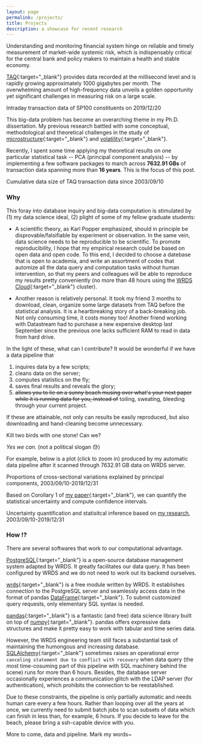 ```yaml
---
layout: page
permalink: /projects/
title: Projects
description: a showcase for recent research
---
```



Understanding and monitoring financial system hinge on reliable and timely measurement of market-wide systemic risk, which is indispensably critical for the central bank and policy makers to maintain a health and stable economy.

[TAQ](https://wrds-www.wharton.upenn.edu/pages/support/data-overview/wrds-overview-taq/){:target="_blank"} provides data recorded at the millisecond level and is rapidly growing approximately 1000 gigabytes per month. The overwhelming amount of high-frequency data unveils a golden opportunity yet significant challenges in measuring risk on a large scale.

<div class="img">
    <a href="/assets/img/data_cum_rets_intraday.jpg" target="_blank">
    <img class="col three left" src="{{ site.baseurl }}/assets/img/data_cum_rets_intraday.jpg" alt="" title="intraday data (click to zoom in)"/>
    </a>
</div>
<div class="col three caption left">
    Intraday transaction data of SP100 constituents on 2019/12/20
</div>

This big-data problem has become an overarching theme in my Ph.D. dissertation. My previous research battled with some conceptual, methodological and theoretical challenges in the study of [microstructure](https://doi.org/10.1016/j.jeconom.2017.05.015){:target="_blank"} and [volatility](https://arxiv.org/abs/1810.04725){:target="_blank"}.

Recently, I spent some time applying my theoretical results on one particular statistical task -- PCA (principal component analysis) -- by implementing a few software packages to march across **7632.91 GBs** of transaction data spanning more than **16 years**. This is the focus of this post.

<div class="img">
    <a href="/assets/img/size_transaction.jpg" target="_blank">
    <img class="col two right" src="{{ site.baseurl }}/assets/img/size_transaction.jpg" alt="" title="data size (click to zoom in)"/>
    </a>
</div>
<div class="col two caption right">
    Cumulative data size of TAQ transaction data since 2003/09/10
</div>


### Why
This foray into database inquiry and big-data computation is stimulated by (1) my data science ideal, (2) plight of some of my fellow graduate students:

* A scientific theory, as Karl Popper emphasized, should in principle be disprovable/falsifiable by experiment or observation. In the same vein, data science needs to be reproducible to be scientific. To promote reproducibility, I hope that my empirical research could be based on open data and open code. To this end, I decided to choose a datebase that is open to academia, and write an assortment of codes that automize all the data query and computation tasks without human intervention, so that my peers and colleagues will be able to reproduce my results pretty conveniently (no more than 48 hours using the [WRDS Cloud](https://wrds-www.wharton.upenn.edu/pages/support/getting-started/3-ways-use-wrds/#the-wrds-cloud){:target="_blank"} cluster). 

* Another reason is relatively personal. It took my friend 3 months to download, clean, organize some large datasets from TAQ before the statistical analysis. It is a heartbreaking story of a back-breaking job. Not only consuming time, it costs money too! Another friend working with Datastream had to purchase a new expensive desktop last September since the previous one lacks sufficient RAM to read in data from hard drive. 

In the light of these, what can I contribute? It would be wonderful if we have a data pipeline that
1. inquires data by a few scripts;
2. cleans data on the server;
3. computes statistics on the fly;
4. saves final results and reveals the glory;
5. ~~allows you to lie on a sunny beach musing over what's your next paper while it is running data for you, instead of~~ toiling, sweating, bleeding through your current project.

If these are attainable, not only can results be easily reproduced, but also downloading and hand-cleaning become unnecessary.

Kill two birds with one stone! Can we?

*Yes we can.* (not a political slogan :sweat:)

For example, below is a plot (click to zoom in) produced by my automatic data pipeline after it scanned through 7632.91 GB data on WRDS server.

<div class="img">
    <a href="/assets/img/pca_eigenvalue_week_bc.jpg" target="_blank">
    <img class="col three" src="{{ site.baseurl }}/assets/img/pca_eigenvalue_week_bc.jpg" alt="" title="eigenvalues (click to zoom in)"/>
    </a>
</div>
<div class="col three caption">
    Proportions of cross-sectional variations explained by principal components, 2003/09/10-2019/12/31
</div>

Based on Corollary 1 of [my paper](/assets/pdf/Chen18_preaveraging_func_vol.pdf){:target="_blank"}, we can quantify the statistical uncertainty and compute confidence intervals.

<div class="img">
    <a href="/assets/img/pca_eigenvalue_week_ci.jpg" target="_blank">
    <img class="col three" src="{{ site.baseurl }}/assets/img/pca_eigenvalue_week_ci.jpg" alt="" title="uncertainty quantification (click to zoom in)"/>
    </a>
</div>
<div class="col three caption">
    Uncertainty quantification and statisitcal inference based on <a href="https://arxiv.org/abs/1810.04725" target="_blank">my research</a>, 2003/09/10-2019/12/31
</div>


### How :interrobang:
There are several softwares that work to our computational advantage.

[PostgreSQL](https://www.postgresql.org/){:target="_blank"} is a open-source database management system adapted by WRDS. It greatly facilitates our data query. It has been configured by WRDS and we do not need to work out its backend ourselves.

[wrds](https://pypi.org/project/wrds/){:target="_blank"} is a free module written by WRDS. It establishes connection to the PostgreSQL server and seamlessly access data in the format of pandas [DataFrame](https://pandas.pydata.org/pandas-docs/stable/reference/api/pandas.DataFrame.html){:target="_blank"}. To submit customized query requests, only elementary SQL syntax is needed.

[pandas](https://pandas.pydata.org/){:target="_blank"} is a fantastic (and free) data science library built on top of [numpy](https://numpy.org/){:target="_blank"}. pandas offers expressive data structures and make it pretty easy to work with tabular and time series data.

However, the WRDS engineering team still faces a substantial task of maintaining the humongous and increasing database. [SQLAlchemy](https://www.sqlalchemy.org/){:target="_blank"} sometimes raises an operational error `canceling statement due to conflict with recovery` when data query (the most time-cosuming part of this pipeline with SQL machinery behind the scene) runs for more than 6 hours. Besides, the database server occasionally experiences a communication glitch with the LDAP server (for authentication), which prohibits the connection to be reestablished.

Due to these constraints, the pipeline is only partially automatic and needs human care every a few hours. Rather than looping over all the years at once, we currently need to submit batch jobs to scan subsets of data which can finish in less than, for example, 6 hours. If you decide to leave for the beach, please bring a ssh-capable device with you.

More to come, data and pipeline. Mark my words~

<br/><br/>
